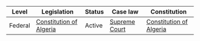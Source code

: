 | Level | Legislation | Status | Case law | Constitution |
|---|---|---|---|---|
| Federal | [Constitution of Algeria](https://www.constituteproject.org/constitution/Algeria_2016.pdf) | Active | [Supreme Court](https://www.coursupreme.dz/) | [Constitution of Algeria](https://www.constituteproject.org/constitution/Algeria_2016.pdf) |
